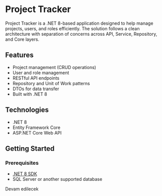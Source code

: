 # Project Tracker

Project Tracker is a .NET 8-based application designed to help manage projects, users, and roles efficiently. The solution follows a clean architecture with separation of concerns across API, Service, Repository, and Core layers.

## Features

- Project management (CRUD operations)
- User and role management
- RESTful API endpoints
- Repository and Unit of Work patterns
- DTOs for data transfer
- Built with .NET 8

## Technologies

- .NET 8
- Entity Framework Core
- ASP.NET Core Web API

## Getting Started

### Prerequisites

- [.NET 8 SDK](https://dotnet.microsoft.com/download/dotnet/8.0)
- SQL Server or another supported database

   
Devam edilecek
